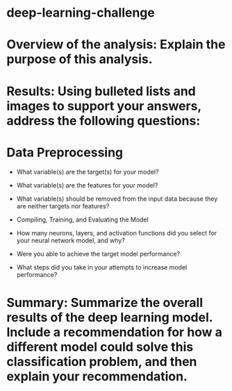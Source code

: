 # deep-learning-challenge

# Overview of the analysis: Explain the purpose of this analysis.

# Results: Using bulleted lists and images to support your answers, address the following questions:

# Data Preprocessing

* What variable(s) are the target(s) for your model?
* What variable(s) are the features for your model?
* What variable(s) should be removed from the input data because they are neither targets nor features?
* Compiling, Training, and Evaluating the Model

* How many neurons, layers, and activation functions did you select for your neural network model, and why?
* Were you able to achieve the target model performance?
* What steps did you take in your attempts to increase model performance?
# Summary: Summarize the overall results of the deep learning model. Include a recommendation for how a different model could solve this classification problem, and then explain your recommendation.
